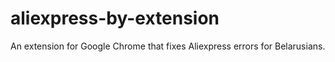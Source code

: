 # aliexpress-by-extension
An extension for Google Chrome that fixes Aliexpress errors for Belarusians.

